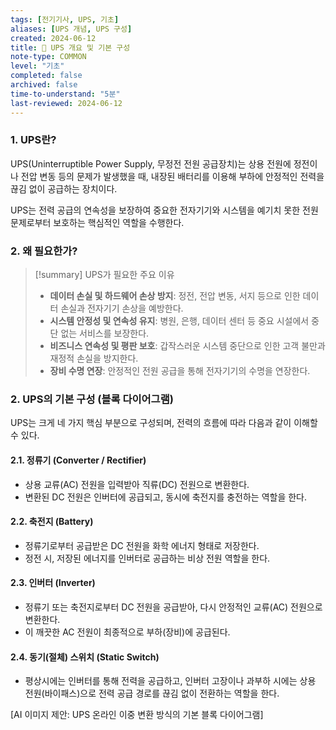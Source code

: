 ```yaml
---
tags: [전기기사, UPS, 기초]
aliases: [UPS 개념, UPS 구성]
created: 2024-06-12
title: 📝 UPS 개요 및 기본 구성
note-type: COMMON
level: "기초"
completed: false
archived: false
time-to-understand: "5분"
last-reviewed: 2024-06-12
---
```


### 1. UPS란?
UPS(Uninterruptible Power Supply, 무정전 전원 공급장치)는 상용 전원에 정전이나 전압 변동 등의 문제가 발생했을 때, 내장된 배터리를 이용해 부하에 안정적인 전력을 끊김 없이 공급하는 장치이다.

UPS는 전력 공급의 연속성을 보장하여 중요한 전자기기와 시스템을 예기치 못한 전원 문제로부터 보호하는 핵심적인 역할을 수행한다.

### 2. 왜 필요한가?

>[!summary] UPS가 필요한 주요 이유
>- **데이터 손실 및 하드웨어 손상 방지**: 정전, 전압 변동, 서지 등으로 인한 데이터 손실과 전자기기 손상을 예방한다.
>- **시스템 안정성 및 연속성 유지**: 병원, 은행, 데이터 센터 등 중요 시설에서 중단 없는 서비스를 보장한다.
>- **비즈니스 연속성 및 평판 보호**: 갑작스러운 시스템 중단으로 인한 고객 불만과 재정적 손실을 방지한다.
>- **장비 수명 연장**: 안정적인 전원 공급을 통해 전자기기의 수명을 연장한다.

### 2. UPS의 기본 구성 (블록 다이어그램)
UPS는 크게 네 가지 핵심 부분으로 구성되며, 전력의 흐름에 따라 다음과 같이 이해할 수 있다.

#### 2.1. 정류기 (Converter / Rectifier)
- 상용 교류(AC) 전원을 입력받아 직류(DC) 전원으로 변환한다.
- 변환된 DC 전원은 인버터에 공급되고, 동시에 축전지를 충전하는 역할을 한다.

#### 2.2. 축전지 (Battery)
- 정류기로부터 공급받은 DC 전원을 화학 에너지 형태로 저장한다.
- 정전 시, 저장된 에너지를 인버터로 공급하는 비상 전원 역할을 한다.

#### 2.3. 인버터 (Inverter)
- 정류기 또는 축전지로부터 DC 전원을 공급받아, 다시 안정적인 교류(AC) 전원으로 변환한다.
- 이 깨끗한 AC 전원이 최종적으로 부하(장비)에 공급된다.

#### 2.4. 동기(절체) 스위치 (Static Switch)
- 평상시에는 인버터를 통해 전력을 공급하고, 인버터 고장이나 과부하 시에는 상용 전원(바이패스)으로 전력 공급 경로를 끊김 없이 전환하는 역할을 한다.

[AI 이미지 제안: UPS 온라인 이중 변환 방식의 기본 블록 다이어그램] 